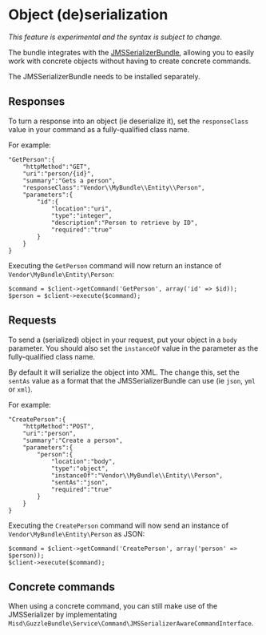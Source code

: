 Object (de)serialization
========================

*This feature is experimental and the syntax is subject to change.*

The bundle integrates with the [JMSSerializerBundle](http://jmsyst.com/bundles/JMSSerializerBundle), allowing you to easily work with concrete objects without having to create concrete commands.

The JMSSerializerBundle needs to be installed separately.

Responses
---------

To turn a response into an object (ie deserialize it), set the `responseClass` value in your command as a fully-qualified class name.

For example:

    "GetPerson":{
        "httpMethod":"GET",
        "uri":"person/{id}",
        "summary":"Gets a person",
        "responseClass":"Vendor\\MyBundle\\Entity\\Person",
        "parameters":{
            "id":{
                "location":"uri",
                "type":"integer",
                "description":"Person to retrieve by ID",
                "required":"true"
            }
        }
    }

Executing the `GetPerson` command will now return an instance of `Vendor\MyBundle\Entity\Person`:

    $command = $client->getCommand('GetPerson', array('id' => $id));
    $person = $client->execute($command);

Requests
--------

To send a (serialized) object in your request, put your object in a `body` parameter. You should also set the `instanceOf` value in the parameter as the fully-qualified class name.

By default it will serialize the object into XML. The change this, set the `sentAs` value as a format that the JMSSerializerBundle can use (ie `json`, `yml` or `xml`).

For example:

    "CreatePerson":{
        "httpMethod":"POST",
        "uri":"person",
        "summary":"Create a person",
        "parameters":{
            "person":{
                "location":"body",
                "type":"object",
                "instanceOf":"Vendor\\MyBundle\\Entity\\Person",
                "sentAs":"json",
                "required":"true"
            }
        }
    }

Executing the `CreatePerson` command will now send an instance of `Vendor\MyBundle\Entity\Person` as JSON:

    $command = $client->getCommand('CreatePerson', array('person' => $person));
    $client->execute($command);

Concrete commands
-----------------

When using a concrete command, you can still make use of the JMSSerializer by implementating `Misd\GuzzleBundle\Service\Command\JMSSerializerAwareCommandInterface`.
